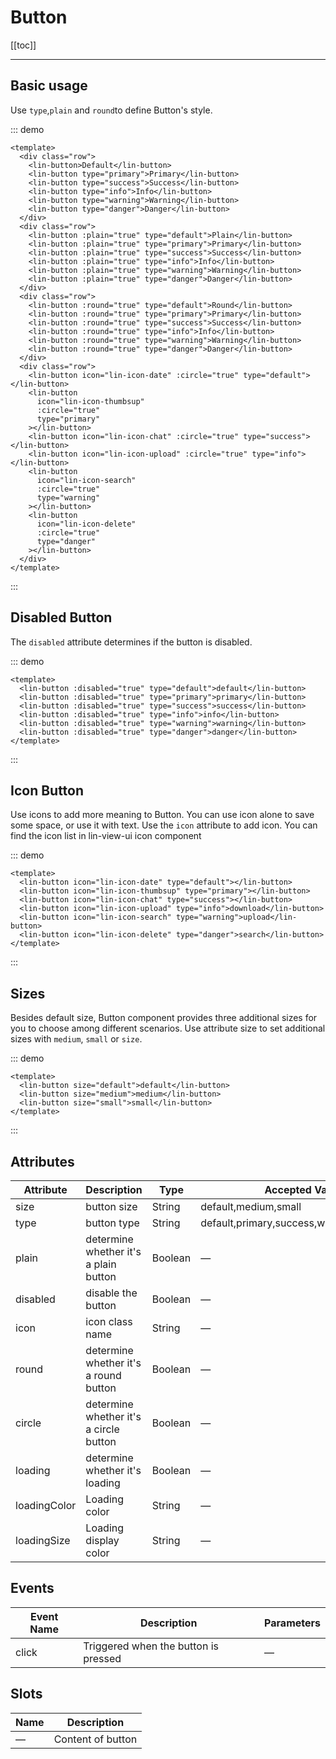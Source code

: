 # Button

[[toc]]

---

## Basic usage

Use `type`,`plain` and `round`to define Button's style.

::: demo

```vue
<template>
  <div class="row">
    <lin-button>Default</lin-button>
    <lin-button type="primary">Primary</lin-button>
    <lin-button type="success">Success</lin-button>
    <lin-button type="info">Info</lin-button>
    <lin-button type="warning">Warning</lin-button>
    <lin-button type="danger">Danger</lin-button>
  </div>
  <div class="row">
    <lin-button :plain="true" type="default">Plain</lin-button>
    <lin-button :plain="true" type="primary">Primary</lin-button>
    <lin-button :plain="true" type="success">Success</lin-button>
    <lin-button :plain="true" type="info">Info</lin-button>
    <lin-button :plain="true" type="warning">Warning</lin-button>
    <lin-button :plain="true" type="danger">Danger</lin-button>
  </div>
  <div class="row">
    <lin-button :round="true" type="default">Round</lin-button>
    <lin-button :round="true" type="primary">Primary</lin-button>
    <lin-button :round="true" type="success">Success</lin-button>
    <lin-button :round="true" type="info">Info</lin-button>
    <lin-button :round="true" type="warning">Warning</lin-button>
    <lin-button :round="true" type="danger">Danger</lin-button>
  </div>
  <div class="row">
    <lin-button icon="lin-icon-date" :circle="true" type="default"></lin-button>
    <lin-button
      icon="lin-icon-thumbsup"
      :circle="true"
      type="primary"
    ></lin-button>
    <lin-button icon="lin-icon-chat" :circle="true" type="success"></lin-button>
    <lin-button icon="lin-icon-upload" :circle="true" type="info"></lin-button>
    <lin-button
      icon="lin-icon-search"
      :circle="true"
      type="warning"
    ></lin-button>
    <lin-button
      icon="lin-icon-delete"
      :circle="true"
      type="danger"
    ></lin-button>
  </div>
</template>
```

:::

## Disabled Button

The `disabled` attribute determines if the button is disabled.

::: demo

```vue
<template>
  <lin-button :disabled="true" type="default">default</lin-button>
  <lin-button :disabled="true" type="primary">primary</lin-button>
  <lin-button :disabled="true" type="success">success</lin-button>
  <lin-button :disabled="true" type="info">info</lin-button>
  <lin-button :disabled="true" type="warning">warning</lin-button>
  <lin-button :disabled="true" type="danger">danger</lin-button>
</template>
```

:::

## Icon Button

Use icons to add more meaning to Button. You can use icon alone to save some space, or use it with text.
Use the `icon` attribute to add icon. You can find the icon list in lin-view-ui icon component

::: demo

```vue
<template>
  <lin-button icon="lin-icon-date" type="default"></lin-button>
  <lin-button icon="lin-icon-thumbsup" type="primary"></lin-button>
  <lin-button icon="lin-icon-chat" type="success"></lin-button>
  <lin-button icon="lin-icon-upload" type="info">download</lin-button>
  <lin-button icon="lin-icon-search" type="warning">upload</lin-button>
  <lin-button icon="lin-icon-delete" type="danger">search</lin-button>
</template>
```

:::

## Sizes

Besides default size, Button component provides three additional sizes for you to choose among different scenarios.
Use attribute size to set additional sizes with `medium`, `small` or `size`.

::: demo

```vue
<template>
  <lin-button size="default">default</lin-button>
  <lin-button size="medium">medium</lin-button>
  <lin-button size="small">small</lin-button>
</template>
```

:::

## Attributes

| Attribute    | Description                            | Type    | Accepted Values                             | Default |
| ------------ | -------------------------------------- | ------- | ------------------------------------------- | ------- |
| size         | button size                            | String  | default,medium,small                        | default |
| type         | button type                            | String  | default,primary,success,warning,danger,info | default |
| plain        | determine whether it's a plain button  | Boolean | —                                           | false   |
| disabled     | disable the button                     | Boolean | —                                           | false   |
| icon         | icon class name                        | String  | —                                           | —       |
| round        | determine whether it's a round button  | Boolean | —                                           | false   |
| circle       | determine whether it's a circle button | Boolean | —                                           | false   |
| loading      | determine whether it's loading         | Boolean | —                                           | false   |
| loadingColor | Loading color                          | String  | —                                           | #fff    |
| loadingSize  | Loading display color                  | String  | —                                           | 14px    |

## Events

| Event Name | Description                          | Parameters |
| ---------- | ------------------------------------ | ---------- |
| click      | Triggered when the button is pressed | —          |

## Slots

| Name | Description       |
| ---- | ----------------- |
| —    | Content of button |

